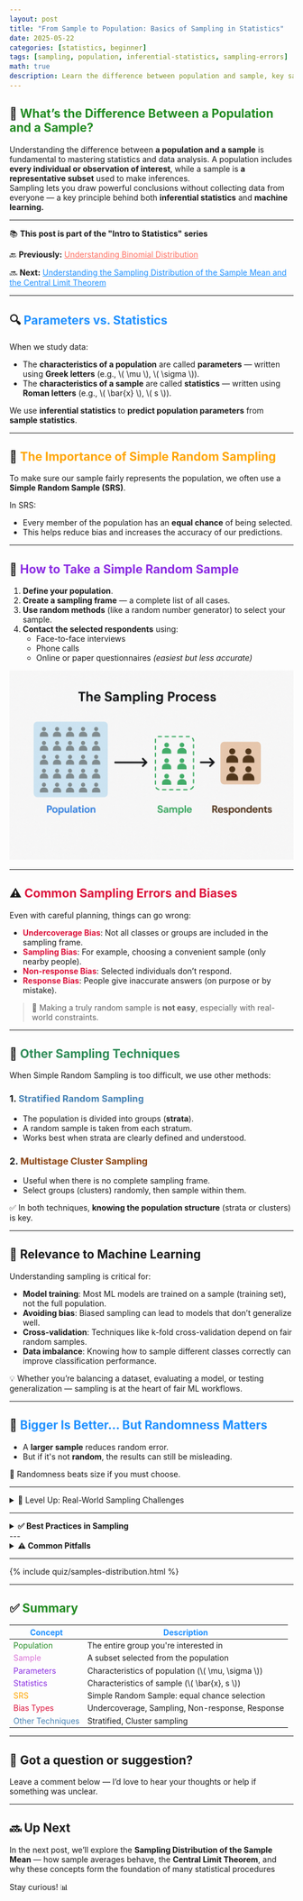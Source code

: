 ```yaml
---
layout: post
title: "From Sample to Population: Basics of Sampling in Statistics"
date: 2025-05-22
categories: [statistics, beginner]
tags: [sampling, population, inferential-statistics, sampling-errors]
math: true
description: Learn the difference between population and sample, key sampling techniques, and how sampling impacts data science and machine learning accuracy.
---
```


## 🎯 <span style="color:#228B22; font-weight:bold;"> What’s the Difference Between a Population and a Sample? </span>

Understanding the difference between **a population and a sample** is fundamental to mastering statistics and data analysis. A population includes **every individual or observation of interest**, while a sample is **a representative subset** used to make inferences.<br>
Sampling lets you draw powerful conclusions without collecting data from everyone — a key principle behind both **inferential statistics** and **machine learning.**

---

<div class="series-nav">
  <p>📚 <strong>This post is part of the "Intro to Statistics" series</strong></p>
  <p>🔙 <strong>Previously:</strong> <a href="/posts/binomial-distribution/" style="color:#FF6F61;">Understanding Binomial Distribution</a></p>
  <p>🔜 <strong>Next:</strong> <a href="/posts/central-limit-theorem/" style="color:#1E90FF;">Understanding the Sampling Distribution of the Sample Mean and the Central Limit Theorem</a></p>
</div>

---

## 🔍 <span style="color:#1E90FF; font-weight:bold;"> Parameters vs. Statistics </span>

When we study data:

- The **characteristics of a population** are called **parameters** — written using **Greek letters** (e.g., \\( \mu \\), \\( \sigma \\)).
- The **characteristics of a sample** are called **statistics** — written using **Roman letters** (e.g., \\( \bar{x} \\), \\( s \\)).

We use **inferential statistics** to **predict population parameters** from **sample statistics**.

---

## 🧪 <span style="color:#FFA500; font-weight:bold;"> The Importance of Simple Random Sampling </span>

To make sure our sample fairly represents the population, we often use a **Simple Random Sample (SRS)**.

In SRS:
- Every member of the population has an **equal chance** of being selected.
- This helps reduce bias and increases the accuracy of our predictions.

---

## 🧭 <span style="color:#8A2BE2; font-weight:bold;"> How to Take a Simple Random Sample </span>

1. **Define your population**.
2. **Create a sampling frame** — a complete list of all cases.
3. **Use random methods** (like a random number generator) to select your sample.
4. **Contact the selected respondents** using:
   - Face-to-face interviews
   - Phone calls
   - Online or paper questionnaires *(easiest but less accurate)*

![The Sampling Process](../assets/images/sampling_process.png)

---

## ⚠️ <span style="color:#DC143C; font-weight:bold;"> Common Sampling Errors and Biases </span>

Even with careful planning, things can go wrong:

- <span style="color:#DC143C;">**Undercoverage Bias**</span>: Not all classes or groups are included in the sampling frame.
- <span style="color:#DC143C;">**Sampling Bias**</span>: For example, choosing a convenient sample (only nearby people).
- <span style="color:#DC143C;">**Non-response Bias**</span>: Selected individuals don’t respond.
- <span style="color:#DC143C;">**Response Bias**</span>: People give inaccurate answers (on purpose or by mistake).

> 🎯 Making a truly random sample is **not easy**, especially with real-world constraints.

---

## 🧰 <span style="color:#2E8B57; font-weight:bold;"> Other Sampling Techniques </span>

When Simple Random Sampling is too difficult, we use other methods:

### 1. <span style="color:#4682B4; font-weight:bold;">Stratified Random Sampling</span>
- The population is divided into groups (**strata**).
- A random sample is taken from each stratum.
- Works best when strata are clearly defined and understood.

### 2. <span style="color:#8B4513; font-weight:bold;">Multistage Cluster Sampling</span>
- Useful when there is no complete sampling frame.
- Select groups (clusters) randomly, then sample within them.

✅ In both techniques, **knowing the population structure** (strata or clusters) is key.

---
## 📡 Relevance to Machine Learning

Understanding sampling is critical for:

- **Model training**: Most ML models are trained on a sample (training set), not the full population.
- **Avoiding bias**: Biased sampling can lead to models that don’t generalize well.
- **Cross-validation**: Techniques like k-fold cross-validation depend on fair random samples.
- **Data imbalance**: Knowing how to sample different classes correctly can improve classification performance.

💡 Whether you’re balancing a dataset, evaluating a model, or testing generalization — sampling is at the heart of fair ML workflows.

---
## 📏 <span style="color:#1E90FF; font-weight:bold;"> Bigger Is Better… But Randomness Matters </span>

- A **larger sample** reduces random error.
- But if it's not **random**, the results can still be misleading.

🎯 Randomness beats size if you must choose.

---

<details class="level-up-box">
  <summary class="level-up-title">🧠 Level Up: Real-World Sampling Challenges</summary>
  <div class="level-up-content">
    <ul>
      <li>Sampling frames may be outdated or incomplete — especially in population surveys.</li>
      <li>People may opt out of participation, especially in phone or online surveys.</li>
      <li>Oversampling certain strata is a valid strategy when some groups are small but important.</li>
      <li>Weighting responses after collection can help adjust for biases — but requires expertise.</li>
    </ul>
  </div>
</details>

---
<details class="custom-box custom-best">
  <summary><strong>✅ Best Practices in Sampling</strong></summary>
  <ul>
    <li>Define your population clearly before sampling.</li>
    <li>Prefer Simple Random Sampling when feasible — it minimizes bias.</li>
    <li>Use stratified sampling when subgroups vary significantly.</li>
    <li>Keep sampling frames up to date to avoid undercoverage.</li>
  </ul>
</details>
---
<details class="custom-box custom-warning">
  <summary><strong>⚠️ Common Pitfalls</strong></summary>
  <ul>
    <li>❌ Using convenience samples — these rarely generalize well.</li>
    <li>❌ Ignoring non-response bias in surveys.</li>
    <li>❌ Overgeneralizing from a small or biased sample.</li>
    <li>❌ Confusing sample statistics with population parameters without inference.</li>
  </ul>
</details>

---
{% include quiz/samples-distribution.html %}

---

## ✅ <span style="color:#228B22; font-weight:bold;">Summary</span>

| <span style="color:#1E90FF; font-weight:bold;">Concept</span> | <span style="color:#1E90FF; font-weight:bold;">Description</span> |
|----------------|-------------|
| <span style="color:#228B22;">Population</span> | The entire group you're interested in |
| <span style="color:#DA70D6;">Sample</span> | A subset selected from the population |
| <span style="color:#8A2BE2;">Parameters</span> | Characteristics of population (\\( \mu, \sigma \\)) |
| <span style="color:#8A2BE2;">Statistics</span> | Characteristics of sample (\\( \bar{x}, s \\)) |
| <span style="color:#FFA500;">SRS</span> | Simple Random Sample: equal chance selection |
| <span style="color:#DC143C;">Bias Types</span> | Undercoverage, Sampling, Non-response, Response |
| <span style="color:#4682B4;">Other Techniques</span> | Stratified, Cluster sampling |

---
## 💬 Got a question or suggestion?

Leave a comment below — I’d love to hear your thoughts or help if something was unclear.

---
## 🔜 Up Next

In the next post, we’ll explore the **Sampling Distribution of the Sample Mean** — how sample averages behave, the **Central Limit Theorem**, and why these concepts form the foundation of many statistical procedures


Stay curious! 📊

